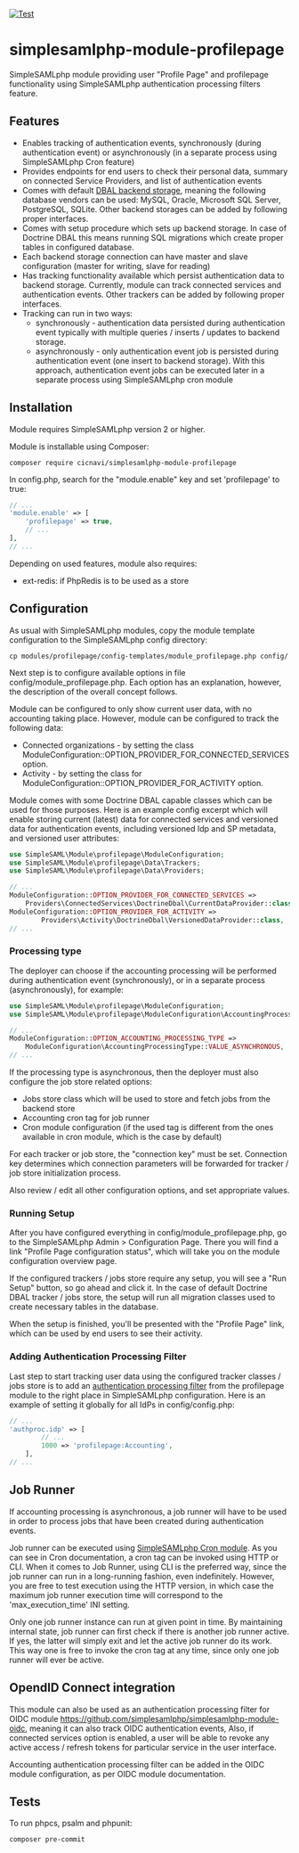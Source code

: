 [![Test](https://github.com/cicnavi/simplesamlphp-module-profilepage/actions/workflows/test.yml/badge.svg)](https://github.com/cicnavi/simplesamlphp-module-profilepage/actions/workflows/test.yml)



# simplesamlphp-module-profilepage
SimpleSAMLphp module providing user "Profile Page" and profilepage functionality using SimpleSAMLphp authentication
processing filters feature.

## Features
- Enables tracking of authentication events, synchronously (during authentication event) or
asynchronously (in a separate process using SimpleSAMLphp Cron feature)
- Provides endpoints for end users to check their personal data, summary on connected
Service Providers, and list of authentication events
- Comes with default [DBAL backend storage](https://www.doctrine-project.org/projects/doctrine-dbal/en/latest/index.html),
meaning the following database vendors can be used: MySQL, Oracle, Microsoft SQL Server, PostgreSQL, SQLite. Other
backend storages can be added by following proper interfaces.
- Comes with setup procedure which sets up backend storage. In case of Doctrine DBAL this means running SQL migrations
which create proper tables in configured database.
- Each backend storage connection can have master and slave configuration (master for writing, slave for reading)
- Has tracking functionality available which persist authentication data to backend storage. Currently, module can
track connected services and authentication events. Other trackers can be added by following proper interfaces.
- Tracking can run in two ways:
  - synchronously - authentication data persisted during authentication event typically with multiple
  queries / inserts / updates to backend storage.
  - asynchronously - only authentication event job is persisted during authentication event
  (one insert to backend storage). With this approach, authentication event jobs can be executed later in a separate
  process using SimpleSAMLphp cron module

## Installation
Module requires SimpleSAMLphp version 2 or higher.

Module is installable using Composer:

```shell
composer require cicnavi/simplesamlphp-module-profilepage
```

In config.php, search for the "module.enable" key and set 'profilepage' to true:

```php
// ...
'module.enable' => [
    'profilepage' => true,
    // ...
],
// ...
```

Depending on used features, module also requires:
- ext-redis: if PhpRedis is to be used as a store

## Configuration
As usual with SimpleSAMLphp modules, copy the module template configuration
to the SimpleSAMLphp config directory:

```shell
cp modules/profilepage/config-templates/module_profilepage.php config/
```

Next step is to configure available options in file config/module_profilepage.php. Each option has an explanation,
however, the description of the overall concept follows.

Module can be configured to only show current user data, with no accounting taking place. However, module can be
configured to track the following data:
* Connected organizations - by setting the class ModuleConfiguration::OPTION_PROVIDER_FOR_CONNECTED_SERVICES option. 
* Activity - by setting the class for ModuleConfiguration::OPTION_PROVIDER_FOR_ACTIVITY option.

Module comes with some Doctrine DBAL capable classes which can be used for those purposes. Here is an example config
excerpt which will enable storing current (latest) data for connected services and versioned data 
for authentication events, including versioned Idp and SP metadata, and versioned user attributes:

```php
use SimpleSAML\Module\profilepage\ModuleConfiguration;
use SimpleSAML\Module\profilepage\Data\Trackers;
use SimpleSAML\Module\profilepage\Data\Providers;

// ...
ModuleConfiguration::OPTION_PROVIDER_FOR_CONNECTED_SERVICES =>
    Providers\ConnectedServices\DoctrineDbal\CurrentDataProvider::class,
ModuleConfiguration::OPTION_PROVIDER_FOR_ACTIVITY =>
        Providers\Activity\DoctrineDbal\VersionedDataProvider::class,
// ...
```

### Processing type

The deployer can choose if the accounting processing will be performed during authentication event (synchronously),
or in a separate process (asynchronously), for example:

```php
use SimpleSAML\Module\profilepage\ModuleConfiguration;
use SimpleSAML\Module\profilepage\ModuleConfiguration\AccountingProcessingType;

// ...
ModuleConfiguration::OPTION_ACCOUNTING_PROCESSING_TYPE =>
    ModuleConfiguration\AccountingProcessingType::VALUE_ASYNCHRONOUS,
// ...
```

If the processing type is asynchronous, then the deployer must also configure the job store related options:
- Jobs store class which will be used to store and fetch jobs from the backend store
- Accounting cron tag for job runner
- Cron module configuration (if the used tag is different from the ones available in cron module, which is the case
by default)

For each tracker or job store, the "connection key" must be set. Connection key determines which connection
parameters will be forwarded for tracker / job store initialization process.

Also review / edit all other configuration options, and set appropriate values. 

### Running Setup

After you have configured everything in config/module_profilepage.php, go to the SimpleSAMLphp Admin > Configuration
Page. There you will find a link "Profile Page configuration status", which will take you on the 
module configuration overview page.

If the configured trackers / jobs store require any setup, you will see a "Run Setup" button, so go ahead
and click it. In the case of default Doctrine DBAL tracker / jobs store, the setup will run all migration
classes used to create necessary tables in the database.

When the setup is finished, you'll be presented with the "Profile Page" link, which can be used by end
users to see their activity.

### Adding Authentication Processing Filter
Last step to start tracking user data using the configured tracker classes / jobs store is to add an [authentication
processing filter](https://simplesamlphp.org/docs/stable/simplesamlphp-authproc.html) from the profilepage module
to the right place in SimpleSAMLphp configuration. Here is an example of setting it globally for all IdPs 
in config/config.php:

```php
// ...
'authproc.idp' => [
        // ... 
        1000 => 'profilepage:Accounting',
    ],
// ...
```
## Job Runner
If accounting processing is asynchronous, a job runner will have to be used in order to process jobs that have
been created during authentication events.

Job runner can be executed using [SimpleSAMLphp Cron module](https://github.com/simplesamlphp/simplesamlphp/blob/master/modules/cron/docs/cron.md).
As you can see in Cron documentation, a cron tag can be invoked using HTTP or CLI. When it comes to Job Runner, using
CLI is the preferred way, since the job runner can run in a long-running fashion, even indefinitely. However,
you are free to test execution using the HTTP version, in which case the maximum job runner execution time
will correspond to the 'max_execution_time' INI setting. 

Only one job runner instance can run at given point in time. By maintaining internal state, job runner can first check
if there is another job runner active. If yes, the latter will simply exit and let the active job runner do its work.
This way one is free to invoke the cron tag at any time, since only one job runner will ever be active.

## OpendID Connect integration
This module can also be used as an authentication processing filter for OIDC module 
https://github.com/simplesamlphp/simplesamlphp-module-oidc, meaning it can also track OIDC authentication events, 
Also, if connected services option is enabled, a user will be able to revoke any active access / refresh tokens 
for particular service in the user interface.

Accounting authentication processing filter can be added in the OIDC module configuration, as per OIDC module
documentation.

## Tests
To run phpcs, psalm and phpunit:

```shell
composer pre-commit
```